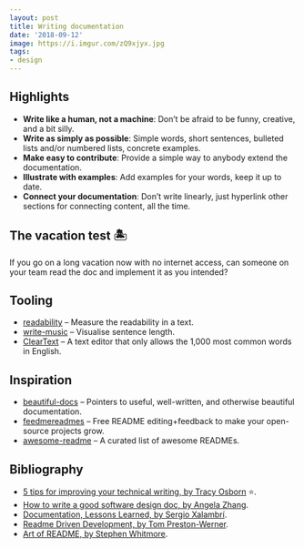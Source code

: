 ```yaml
---
layout: post
title: Writing documentation
date: '2018-09-12'
image: https://i.imgur.com/zQ9xjyx.jpg
tags:
- design
---  
```


## Highlights

- **Write like a human, not a machine**: Don’t be afraid to be funny, creative, and a bit silly.
- **Write as simply as possible**: Simple words, short sentences, bulleted lists and/or numbered lists, concrete examples. 
- **Make easy to contribute**: Provide a simple way to anybody extend the documentation.
- **Illustrate with examples**: Add examples for your words, keep it up to date.
- **Connect your documentation**: Don’t write linearly, just hyperlink other sections for connecting content, all the time.

## The vacation test 🏝

If you go on a long vacation now with no internet access, can someone on your team read the doc and implement it as you intended?

## Tooling

- [readability](http://wooorm.com/readability/) – Measure the readability in a text.
- [write-music](http://wooorm.com/write-music) – Visualise sentence length.
- [ClearText](https://github.com/mortenjust/cleartext-mac) – A text editor that only allows the 1,000 most common words in English.

## Inspiration

- [beautiful-docs](https://github.com/PharkMillups/beautiful-docs) – Pointers to useful, well-written, and otherwise beautiful documentation.
- [feedmereadmes](https://github.com/LappleApple/feedmereadmes) – Free README editing+feedback to make your open-source projects grow.
- [awesome-readme](https://github.com/matiassingers/awesome-readme) – A curated list of awesome READMEs.

## Bibliography

- [5 tips for improving your technical writing, by Tracy Osborn](https://medium.com/@limedaring/five-tips-for-improving-your-technical-writing-and-documentation-47353723c8a7) ⭐️.
- [How to write a good software design doc, by Angela Zhang](https://medium.freecodecamp.org/how-to-write-a-good-software-design-document-66fcf019569c).
- [Documentation, Lessons Learned, by Sergio Xalambrí](https://sergiodxa.com/essays/documentation).
- [Readme Driven Development, by Tom Preston-Werner](http://tom.preston-werner.com/2010/08/23/readme-driven-development.html).
- [Art of README, by Stephen Whitmore](https://github.com/noffle/art-of-readme).